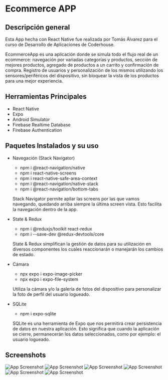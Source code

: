 # Ecommerce APP

## Descripción general

Esta App hecha con React Native fue realizada por Tomás Álvarez para el curso de Desarrollo de Aplicaciones de Coderhouse.

EcommerceApp es una aplicación donde se simula todo el flujo real de un ecommerce: navegación por variadas categorías y productos, sección de mejores productos, agregado de productos a un carrito y confirmación de compra. Registro de usuarios y personalización de los mismos utilizando los sensores/periféricos del dispositivo, sin bloquear la vista de los productos para una mejor experiencia.

## Herramientas Principales

- React Native
- Expo
- Android Simulator
- Firebase Realtime Database
- Firebase Authentication

## Paquetes Instalados y su uso

- Navegación (Stack Navigator)

  - npm i @react-navigation/native
  - npm i react-native-screens
  - npm i react-native-safe-area-context
  - npm i @react-navigation/native-stack
  - npm i @react-navigation/bottom-tabs

  Stack Navigator permite apilar las screens por las que vamos navegando, quedando arriba siempre la última screen vista. Esto facilita la navegación dentro de la app.

- State & Redux

  - npm i @reduxjs/toolkit react-redux
  - npm i --save-dev @redux-devtools/core

  State & Redux simplifican la gestión de datos para su utilización en diversos componentes los cuales reaccionarán o manejarán los cambios de estado.

- Cámara

  - npx expo i expo-image-picker
  - npx expo i expo-file-system

  Utiliza la cámara y/o la galería de fotos del dispositivo para personalizar la foto de perfil del usuario logueado.

- SQLite

  - npm i expo-sqlite

  SQLite es una herramienta de Expo que nos permitirá crear persistencia de datos en nuestra aplicación. Esto significa que cuando la aplicación se cierre, permanecerán los datos seleccionados, como por ejemplo: el usuario logueado.

## Screenshots

![App Screenshot](./assets/screenshots/ss-inicio.png)
![App Screenshot](./assets/screenshots/ss-categoria.png)
![App Screenshot](./assets/screenshots/ss-producto.png)
![App Screenshot](./assets/screenshots/ss-carrito.png)
![App Screenshot](./assets/screenshots/ss-login.png)
![App Screenshot](./assets/screenshots/ss-user.png)
